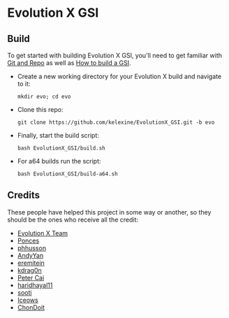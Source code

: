 # Evolution X GSI

## Build
To get started with building Evolution X GSI, you'll need to get familiar with [Git and Repo](https://source.android.com/source/using-repo.html) as well as [How to build a GSI](https://github.com/phhusson/treble_experimentations/wiki/How-to-build-a-GSI%3F).
- Create a new working directory for your Evolution X build and navigate to it:
    ```
    mkdir evo; cd evo
    ```
- Clone this repo:
    ```
    git clone https://github.com/kelexine/EvolutionX_GSI.git -b evo
    ```
- Finally, start the build script:
    ```
    bash EvolutionX_GSI/build.sh
    ```
- For a64 builds run the script:
    ```
    bash EvolutionX_GSI/build-a64.sh

## Credits
These people have helped this project in some way or another, so they should be the ones who receive all the credit:
- [Evolution X Team](https://evolution-x.org)
- [Ponces](https://github.com/ponces)
- [phhusson](https://github.com/phhusson)
- [AndyYan](https://github.com/AndyCGYan)
- [eremitein](https://github.com/eremitein)
- [kdrag0n](https://github.com/kdrag0n)
- [Peter Cai](https://github.com/PeterCxy)
- [haridhayal11](https://github.com/haridhayal11)
- [sooti](https://github.com/sooti)
- [Iceows](https://github.com/Iceows)
- [ChonDoit](https://github.com/ChonDoit)
